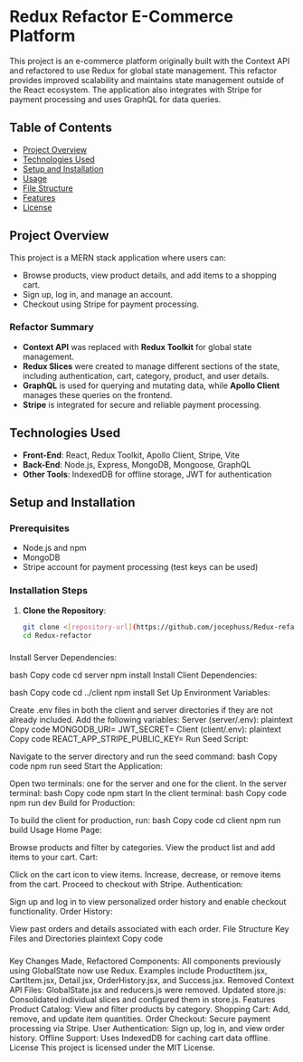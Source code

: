 # Redux Refactor E-Commerce Platform

This project is an e-commerce platform originally built with the Context API and refactored to use Redux for global state management. This refactor provides improved scalability and maintains state management outside of the React ecosystem. The application also integrates with Stripe for payment processing and uses GraphQL for data queries.

## Table of Contents
- [Project Overview](#project-overview)
- [Technologies Used](#technologies-used)
- [Setup and Installation](#setup-and-installation)
- [Usage](#usage)
- [File Structure](#file-structure)
- [Features](#features)
- [License](#license)

## Project Overview
This project is a MERN stack application where users can:
- Browse products, view product details, and add items to a shopping cart.
- Sign up, log in, and manage an account.
- Checkout using Stripe for payment processing.

### Refactor Summary
- **Context API** was replaced with **Redux Toolkit** for global state management.
- **Redux Slices** were created to manage different sections of the state, including authentication, cart, category, product, and user details.
- **GraphQL** is used for querying and mutating data, while **Apollo Client** manages these queries on the frontend.
- **Stripe** is integrated for secure and reliable payment processing.

## Technologies Used
- **Front-End**: React, Redux Toolkit, Apollo Client, Stripe, Vite
- **Back-End**: Node.js, Express, MongoDB, Mongoose, GraphQL
- **Other Tools**: IndexedDB for offline storage, JWT for authentication

## Setup and Installation

### Prerequisites
- Node.js and npm
- MongoDB
- Stripe account for payment processing (test keys can be used)

### Installation Steps
1. **Clone the Repository**:
   ```bash
   git clone <[repository-url](https://github.com/jocephuss/Redux-refactor.git)>
   cd Redux-refactor

###
Install Server Dependencies:

bash
Copy code
cd server
npm install
Install Client Dependencies:

bash
Copy code
cd ../client
npm install
Set Up Environment Variables:

Create .env files in both the client and server directories if they are not already included.
Add the following variables:
Server (server/.env):
plaintext
Copy code
MONGODB_URI=<Your MongoDB URI>
JWT_SECRET=<Your JWT Secret>
Client (client/.env):
plaintext
Copy code
REACT_APP_STRIPE_PUBLIC_KEY=<Your Stripe Public Key>
Run Seed Script:

Navigate to the server directory and run the seed command:
bash
Copy code
npm run seed
Start the Application:

Open two terminals: one for the server and one for the client.
In the server terminal:
bash
Copy code
npm start
In the client terminal:
bash
Copy code
npm run dev
Build for Production:

To build the client for production, run:
bash
Copy code
cd client
npm run build
Usage
Home Page:

Browse products and filter by categories.
View the product list and add items to your cart.
Cart:

Click on the cart icon to view items.
Increase, decrease, or remove items from the cart.
Proceed to checkout with Stripe.
Authentication:

Sign up and log in to view personalized order history and enable checkout functionality.
Order History:

View past orders and details associated with each order.
File Structure
Key Files and Directories
plaintext
Copy code

###

Key Changes Made,
Refactored Components: All components previously using GlobalState now use Redux. Examples include ProductItem.jsx, CartItem.jsx, Detail.jsx, OrderHistory.jsx, and Success.jsx.
Removed Context API Files: GlobalState.jsx and reducers.js were removed.
Updated store.js: Consolidated individual slices and configured them in store.js.
Features
Product Catalog: View and filter products by category.
Shopping Cart: Add, remove, and update item quantities.
Order Checkout: Secure payment processing via Stripe.
User Authentication: Sign up, log in, and view order history.
Offline Support: Uses IndexedDB for caching cart data offline.
License
This project is licensed under the MIT License.
